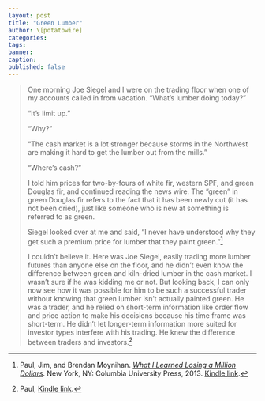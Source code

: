 ```yaml
---
layout: post
title: "Green Lumber"
author: \[potatowire]
categories: 
tags: 
banner: 
caption: 
published: false
---
```


> One morning Joe Siegel and I were on the trading floor when one of my accounts called in from vacation. “What’s lumber doing today?”
> 
> “It’s limit up.”
> 
> “Why?”
> 
> “The cash market is a lot stronger because storms in the Northwest are making it hard to get the lumber out from the mills.”
> 
> “Where’s cash?”
> 
> I told him prices for two-by-fours of white fir, western SPF, and green Douglas fir, and continued reading the news wire. The “green” in green Douglas fir refers to the fact that it has been newly cut (it has not been dried), just like someone who is new at something is referred to as green.
> 
> Siegel looked over at me and said, “I never have understood why they get such a premium price for lumber that they paint green.”[^1]
> 
> I couldn’t believe it. Here was Joe Siegel, easily trading more lumber futures than anyone else on the floor, and he didn’t even know the difference between green and kiln-dried lumber in the cash market. I wasn’t sure if he was kidding me or not. But looking back, I can only now see how it was possible for him to be such a successful trader without knowing that green lumber isn’t actually painted green. He was a trader, and he relied on short-term information like order flow and price action to make his decisions because his time frame was short-term. He didn’t let longer-term information more suited for investor types interfere with his trading. He knew the difference between traders and investors.[^2]
> 

[^1]: Paul, Jim, and Brendan Moynihan. [*What I Learned Losing a Million Dollars*](https://www.amazon.com/dp/0231164688/?tag=potatowire-20). New York, NY: Columbia University Press, 2013. [Kindle link](http://a.co/1xFA5ef).
[^2]: Paul, [Kindle link](http://a.co/68C72R7).
